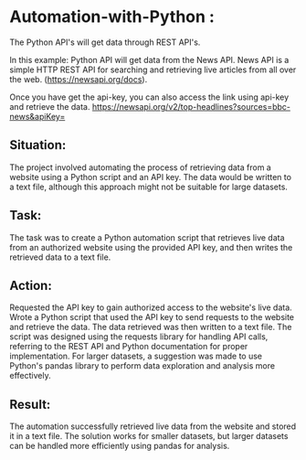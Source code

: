 # Automation-with-Python : 

The Python API's will get data through REST API's.

In this example: Python API will get data from the News API. News API is a simple HTTP REST API for searching and retrieving live articles from all over the web. (https://newsapi.org/docs).

Once you have get the api-key, you can also access the link using api-key and retrieve the data.
https://newsapi.org/v2/top-headlines?sources=bbc-news&apiKey=<api-key>


Situation:
----------
The project involved automating the process of retrieving data from a website using a Python script and an API key. The data would be written to a text file, although this approach might not be suitable for large datasets.

Task:
------
The task was to create a Python automation script that retrieves live data from an authorized website using the provided API key, and then writes the retrieved data to a text file.

Action:
--------
Requested the API key to gain authorized access to the website's live data.
Wrote a Python script that used the API key to send requests to the website and retrieve the data.
The data retrieved was then written to a text file.
The script was designed using the requests library for handling API calls, referring to the REST API and Python documentation for proper implementation.
For larger datasets, a suggestion was made to use Python's pandas library to perform data exploration and analysis more effectively.

Result:
-------
The automation successfully retrieved live data from the website and stored it in a text file. The solution works for smaller datasets, but larger datasets can be handled more efficiently using pandas for analysis.

